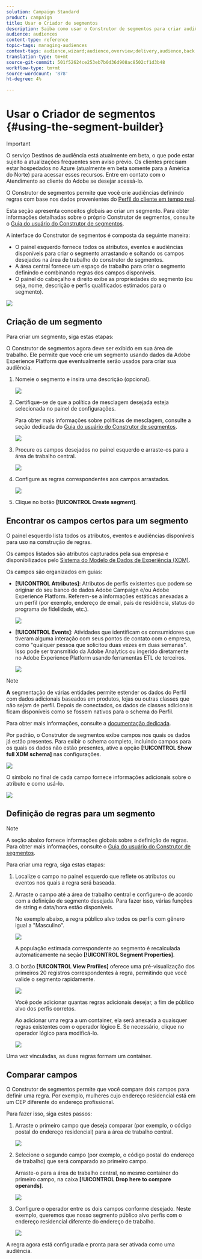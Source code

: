 ```yaml
---
solution: Campaign Standard
product: campaign
title: Usar o Criador de segmentos
description: Saiba como usar o Construtor de segmentos para criar audiências.
audience: audiences
content-type: reference
topic-tags: managing-audiences
context-tags: audience,wizard;audience,overview;delivery,audience,back
translation-type: tm+mt
source-git-commit: 501f52624ce253eb7b0d36d908ac8502cf1d3b48
workflow-type: tm+mt
source-wordcount: '878'
ht-degree: 4%

---
```



# Usar o Criador de segmentos {#using-the-segment-builder}

>[!IMPORTANT]
>
>O serviço Destinos de audiência está atualmente em beta, o que pode estar sujeito a atualizações frequentes sem aviso prévio. Os clientes precisam estar hospedados no Azure (atualmente em beta somente para a América do Norte) para acessar esses recursos. Entre em contato com o Atendimento ao cliente do Adobe se desejar acessá-lo.

O Construtor de segmentos permite que você crie audiências definindo regras com base nos dados provenientes do [Perfil do cliente em tempo real](https://docs.adobe.com/content/help/pt-BR/experience-platform/profile/home.html).

Esta seção apresenta conceitos globais ao criar um segmento. Para obter informações detalhadas sobre o próprio Construtor de segmentos, consulte o [Guia do usuário do Construtor de segmentos](https://docs.adobe.com/content/help/en/experience-platform/segmentation/ui/overview.html).

A interface do Construtor de segmentos é composta da seguinte maneira:

* O painel esquerdo fornece todos os atributos, eventos e audiências disponíveis para criar o segmento arrastando e soltando os campos desejados na área de trabalho do construtor de segmentos.
* A área central fornece um espaço de trabalho para criar o segmento definindo e combinando regras dos campos disponíveis.
* O painel do cabeçalho e direito exibe as propriedades do segmento (ou seja, nome, descrição e perfis qualificados estimados para o segmento).

![](assets/aep_audiences_interface.png)

## Criação de um segmento

Para criar um segmento, siga estas etapas:

O Construtor de segmentos agora deve ser exibido em sua área de trabalho. Ele permite que você crie um segmento usando dados da Adobe Experience Platform que eventualmente serão usados para criar sua audiência.

1. Nomeie o segmento e insira uma descrição (opcional).

   ![](assets/aep_audiences_creation_edit_name.png)

1. Certifique-se de que a política de mesclagem desejada esteja selecionada no painel de configurações.

   Para obter mais informações sobre políticas de mesclagem, consulte a seção dedicada do [Guia do usuário do Construtor de segmentos](https://docs.adobe.com/content/help/en/experience-platform/segmentation/ui/overview.html).

   ![](assets/aep_audiences_mergepolicy.png)

1. Procure os campos desejados no painel esquerdo e arraste-os para a área de trabalho central.

   ![](assets/aep_audiences_dragfield.png)

1. Configure as regras correspondentes aos campos arrastados.

   ![](assets/aep_audiences_configure_rules.png)

1. Clique no botão **[!UICONTROL Create segment]**.

## Encontrar os campos certos para um segmento

O painel esquerdo lista todos os atributos, eventos e audiências disponíveis para uso na construção de regras.

Os campos listados são atributos capturados pela sua empresa e disponibilizados pelo [Sistema do Modelo de Dados de Experiência (XDM)](https://docs.adobe.com/content/help/pt-BR/experience-platform/xdm/home.html).

Os campos são organizados em guias:

* **[!UICONTROL Attributes]**: Atributos de perfis existentes que podem se originar do seu banco de dados Adobe Campaign e/ou Adobe Experience Platform. Referem-se a informações estáticas anexadas a um perfil (por exemplo, endereço de email, país de residência, status do programa de fidelidade, etc.).

   ![](assets/aep_audiences_attributestab.png)

* **[!UICONTROL Events]**: Atividades que identificam os consumidores que tiveram alguma interação com seus pontos de contato com o empresa, como &quot;qualquer pessoa que solicitou duas vezes em duas semanas&quot;. Isso pode ser transmitido da Adobe Analytics ou ingerido diretamente no Adobe Experience Platform usando ferramentas ETL de terceiros.

   ![](assets/aep_audiences_eventstab.png)

>[!NOTE]
>
>**A** segmentação de várias entidades permite estender os dados do Perfil com dados adicionais baseados em produtos, lojas ou outras classes que não sejam de perfil. Depois de conectados, os dados de classes adicionais ficam disponíveis como se fossem nativos para o schema do Perfil.
>
>Para obter mais informações, consulte a [documentação dedicada](https://docs.adobe.com/content/help/en/experience-platform/segmentation/multi-entity-segmentation.html).

Por padrão, o Construtor de segmentos exibe campos nos quais os dados já estão presentes. Para exibir o schema completo, incluindo campos para os quais os dados não estão presentes, ative a opção **[!UICONTROL Show full XDM schema]** nas configurações.

![](assets/aep_audiences_populatedfields.png)

O símbolo no final de cada campo fornece informações adicionais sobre o atributo e como usá-lo.

![](assets/aep_audiences_isymbol.png)

## Definição de regras para um segmento

>[!NOTE]
>
>A seção abaixo fornece informações globais sobre a definição de regras. Para obter mais informações, consulte o [Guia do usuário do Construtor de segmentos](https://docs.adobe.com/content/help/en/experience-platform/segmentation/ui/overview.html).

Para criar uma regra, siga estas etapas:

1. Localize o campo no painel esquerdo que reflete os atributos ou eventos nos quais a regra será baseada.

1. Arraste o campo até a área de trabalho central e configure-o de acordo com a definição de segmento desejada. Para fazer isso, várias funções de string e data/hora estão disponíveis.

   No exemplo abaixo, a regra público alvo todos os perfis com gênero igual a &quot;Masculino&quot;.

   ![](assets/aep_audiences_malegender.png)

   A população estimada correspondente ao segmento é recalculada automaticamente na seção **[!UICONTROL Segment Properties]**.

1. O botão **[!UICONTROL View Profiles]** oferece uma pré-visualização dos primeiros 20 registros correspondentes à regra, permitindo que você valide o segmento rapidamente.

   ![](assets/aep_audiences_samplepreview.png)

   Você pode adicionar quantas regras adicionais desejar, a fim de público alvo dos perfis corretos.

   Ao adicionar uma regra a um container, ela será anexada a quaisquer regras existentes com o operador lógico E. Se necessário, clique no operador lógico para modificá-lo.

   ![](assets/aep_audiences_andoperator.png)

Uma vez vinculadas, as duas regras formam um container.

## Comparar campos

O Construtor de segmentos permite que você compare dois campos para definir uma regra. Por exemplo, mulheres cujo endereço residencial está em um CEP diferente do endereço profissional.

Para fazer isso, siga estes passos:

1. Arraste o primeiro campo que deseja comparar (por exemplo, o código postal do endereço residencial) para a área de trabalho central.

   ![](assets/aep_audiences_comparing_1.png)

1. Selecione o segundo campo (por exemplo, o código postal do endereço de trabalho) que será comparado ao primeiro campo.

   Arraste-o para a área de trabalho central, no mesmo container do primeiro campo, na caixa **[!UICONTROL Drop here to compare operands]**.

   ![](assets/aep_audiences_comparing_2.png)

1. Configure o operador entre os dois campos conforme desejado. Neste exemplo, queremos que nosso segmento público alvo perfis com o endereço residencial diferente do endereço de trabalho.

   ![](assets/aep_audiences_comparing_3.png)

A regra agora está configurada e pronta para ser ativada como uma audiência.
